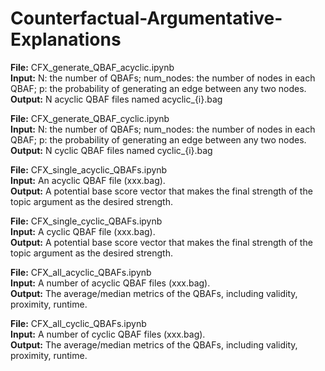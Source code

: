 # Counterfactual-Argumentative-Explanations

**File:** CFX_generate_QBAF_acyclic.ipynb  
**Input:** N: the number of QBAFs; num_nodes: the number of nodes in each QBAF; p: the probability of generating an edge between any two nodes.
**Output:** N acyclic QBAF files named acyclic_{i}.bag

**File:** CFX_generate_QBAF_cyclic.ipynb  
**Input:** N: the number of QBAFs; num_nodes: the number of nodes in each QBAF; p: the probability of generating an edge between any two nodes.
**Output:** N cyclic QBAF files named cyclic_{i}.bag

**File:** CFX_single_acyclic_QBAFs.ipynb  
**Input:** An acyclic QBAF file (xxx.bag).  
**Output:** A potential base score vector that makes the final strength of the topic argument as the desired strength.

**File:** CFX_single_cyclic_QBAFs.ipynb  
**Input:** A cyclic QBAF file (xxx.bag).  
**Output:** A potential base score vector that makes the final strength of the topic argument as the desired strength.

**File:** CFX_all_acyclic_QBAFs.ipynb  
**Input:** A number of acyclic QBAF files (xxx.bag).  
**Output:** The average/median metrics of the QBAFs, including validity, proximity, runtime.

**File:** CFX_all_cyclic_QBAFs.ipynb  
**Input:** A number of cyclic QBAF files (xxx.bag).  
**Output:** The average/median metrics of the QBAFs, including validity, proximity, runtime.
